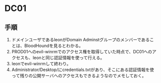 # DC01

## 手順

1. ドメインユーザであるleonがDomain Adminstグループのメンバーであることは、BloodHoundを見るとわかる。
2. PROD01へのevil-winrmでのアクセス権を取得していた時点で、DC01へのアクセスも、leonと同じ認証情報を使って行える。
3. leonでevil-winrmして終わり。
4. Administrator/Desktop/にcredentials.txtがあり、そこにある認証情報を使って残りの公開サーバへのアクセスもできるようなのでメモしておく。